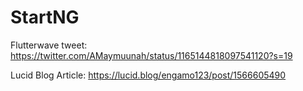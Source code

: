 # StartNG
Flutterwave tweet: https://twitter.com/AMaymuunah/status/1165144818097541120?s=19

Lucid Blog Article: https://lucid.blog/engamo123/post/1566605490
